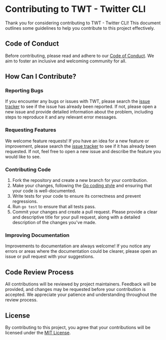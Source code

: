 # Contributing to TWT - Twitter CLI

Thank you for considering contributing to TWT - Twitter CLI! This document outlines some guidelines to help you contribute to this project effectively.

## Code of Conduct

Before contributing, please read and adhere to our [Code of Conduct](CODE_OF_CONDUCT.md). We aim to foster an inclusive and welcoming community for all.

## How Can I Contribute?

### Reporting Bugs

If you encounter any bugs or issues with TWT, please search the [issue tracker](https://github.com/yourusername/twt/issues) to see if the issue has already been reported. If not, please open a new issue and provide detailed information about the problem, including steps to reproduce it and any relevant error messages.

### Requesting Features

We welcome feature requests! If you have an idea for a new feature or improvement, please search the [issue tracker](https://github.com/yourusername/twt/issues) to see if it has already been requested. If not, feel free to open a new issue and describe the feature you would like to see.

### Contributing Code

1. Fork the repository and create a new branch for your contribution.
2. Make your changes, following the [Go coding style](https://github.com/golang/go/wiki/CodeReviewComments) and ensuring that your code is well-documented.
3. Write tests for your code to ensure its correctness and prevent regressions.
4. Run `go test` to ensure that all tests pass.
5. Commit your changes and create a pull request. Please provide a clear and descriptive title for your pull request, along with a detailed description of the changes you've made.

### Improving Documentation

Improvements to documentation are always welcome! If you notice any errors or areas where the documentation could be clearer, please open an issue or pull request with your suggestions.

## Code Review Process

All contributions will be reviewed by project maintainers. Feedback will be provided, and changes may be requested before your contribution is accepted. We appreciate your patience and understanding throughout the review process.

## License

By contributing to this project, you agree that your contributions will be licensed under the [MIT License](LICENSE).
